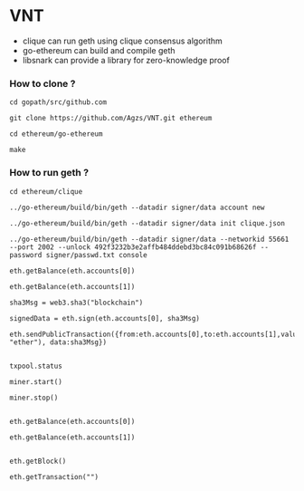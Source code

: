# VNT

* clique can run geth using clique consensus algorithm
* go-ethereum can build and compile geth
* libsnark can provide a library for zero-knowledge proof

### How to clone ?
```
cd gopath/src/github.com

git clone https://github.com/Agzs/VNT.git ethereum

cd ethereum/go-ethereum

make

```

### How to run geth ?
```
cd ethereum/clique

../go-ethereum/build/bin/geth --datadir signer/data account new

../go-ethereum/build/bin/geth --datadir signer/data init clique.json

../go-ethereum/build/bin/geth --datadir signer/data --networkid 55661 --port 2002 --unlock 492f3232b3e2affb484ddebd3bc84c091b68626f --password signer/passwd.txt console

eth.getBalance(eth.accounts[0])

eth.getBalance(eth.accounts[1])

sha3Msg = web3.sha3("blockchain")

signedData = eth.sign(eth.accounts[0], sha3Msg)

eth.sendPublicTransaction({from:eth.accounts[0],to:eth.accounts[1],value:web3.toWei(0.05, "ether"), data:sha3Msg})


txpool.status

miner.start()

miner.stop()


eth.getBalance(eth.accounts[0])

eth.getBalance(eth.accounts[1])


eth.getBlock()

eth.getTransaction("")

```
